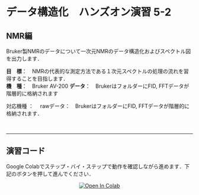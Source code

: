 # データ構造化　ハンズオン演習 5-2

## NMR編

Bruker製NMRのデータについて一次元NMRのデータ構造化およびスペクトル図を出力します．

**目　標**：　NMRの代表的な測定方法である１次元スペクトルの処理の流れを習得することを目指します．  
**機　種**：　Bruker AV-200 
**データ**：　BrukerはフォルダーにFID, FFTデータが階層的に格納されます

対応機種 ：　
rawデータ：　BrukerはフォルダーにFID, FFTデータが階層的に格納されます．


<br>
<div align="center">  



  
</div>
<hr>

## 演習コード
Google Colabでステップ・バイ・ステップで動作を確認しながら進めます．下記のボタンを押して進んでください．

<div align="center">
  <a href="https://colab.research.google.com/github/ARIM-Training/Training_Program_5_2/blob/main/Training_5_2.ipynb">
  <img src="https://colab.research.google.com/assets/colab-badge.svg" alt="Open In Colab"/>
</a>
</div>

